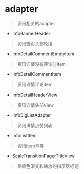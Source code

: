 # adapter
> 资讯相关的adapter

- InfoBannerHeader
> 资讯首页头部轮播

- InfoDetailCommentEmptyItem
> 资讯详情没有评论时item

- InfoDetailCommentItem
> 资讯详情评论item

- InfoDetailHeaderView
> 资讯详情头部View

- InfoDigListAdapter
> 资讯详情点赞列表

- InfoListItem
> 资讯item基类

- ScaleTransitionPagerTitleView
> 带颜色渐变和缩放的指示器标题
